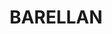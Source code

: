 ---
lastmod: '2025-04-06T06:05:20+00:00'
latitude: -34.313241
layout: suburb
longitude: 146.841533
postcode: '2665'
state: NSW
title: BARELLAN
url: /nsw/barellan/
---